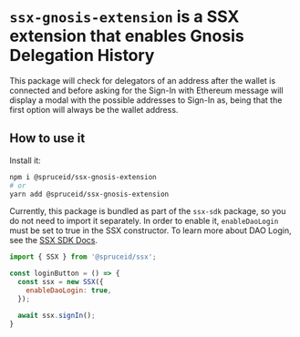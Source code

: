 # `ssx-gnosis-extension` is a SSX extension that enables Gnosis Delegation History

This package will check for delegators of an address after the wallet is connected
and before asking for the Sign-In with Ethereum message will display a modal with
the possible addresses to Sign-In as, being that the first option will always be
the wallet address.

## How to use it

Install it:

```bash
npm i @spruceid/ssx-gnosis-extension
# or
yarn add @spruceid/ssx-gnosis-extension
```

Currently, this package is bundled as part of the `ssx-sdk` package, so you do not need to import it separately. In order to enable it, `enableDaoLogin` must be set to true in the SSX constructor. To learn more about DAO Login, see the [SSX SDK Docs](https://docs.ssx.id/configuring-ssx#enabling-dao-login).

```javascript
import { SSX } from '@spruceid/ssx';

const loginButton = () => {
  const ssx = new SSX({
    enableDaoLogin: true,
  });

  await ssx.signIn();
}
```
